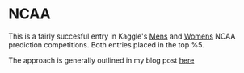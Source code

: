 # NCAA 

This is a fairly succesful entry in Kaggle's [Mens](https://www.kaggle.com/c/mens-machine-learning-competition-2018) and [Womens](https://www.kaggle.com/c/womens-machine-learning-competition-2018)
NCAA prediction competitions. Both entries placed in the top %5. 

The approach is generally outlined in my blog post [here](https://www.ca.com/en/blog-agile-central/understanding-march-madness-machine-learning.html)
